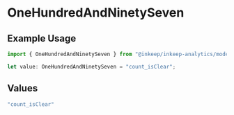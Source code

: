# OneHundredAndNinetySeven

## Example Usage

```typescript
import { OneHundredAndNinetySeven } from "@inkeep/inkeep-analytics/models/operations";

let value: OneHundredAndNinetySeven = "count_isClear";
```

## Values

```typescript
"count_isClear"
```
